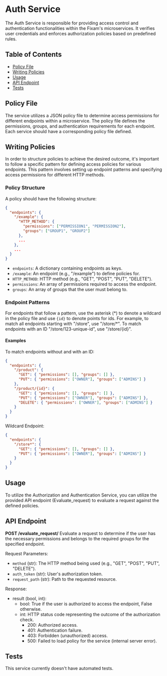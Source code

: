 # Auth Service
The Auth Service is responsible for providing access control and authentication functionalities within the Fixam's microservices.  It verifies user credentials and enforces authorization policies based on predefined rules.

## Table of Contents
- [Policy File](#policy-file)
- [Writing Policies](#writing-policies)
- [Usage](#usage)
- [API Endpoint](#api-endpoint)
- [Tests](#tests)

## Policy File
The service utilizes a JSON policy file to determine access permissions for different endpoints within a microservice. The policy file defines the permissions, groups, and authentication requirements for each endpoint. Each service should have a corresponding policy file defined.

## Writing Policies
In order to structure policies to achieve the desired outcome, it's important to follow a specific pattern for defining access policies for various endpoints. This pattern involves setting up endpoint patterns and specifying access permissions for different HTTP methods.

### Policy Structure
A policy should have the following structure:
```json
{
  "endpoints": {
    "/example": {
      "HTTP_METHOD": {
        "permissions": ["PERMISSION1", "PERMISSION2"],
        "groups": ["GROUP1", "GROUP2"]
      },
      ...
    },
    ...
  }
}
```
- `endpoints`: A dictionary containing endpoints as keys.
- `/example`: An endpoint (e.g., "/example") to define policies for.
- `HTTP_METHOD`: HTTP method (e.g., "GET", "POST", "PUT", "DELETE").
- `permissions`: An array of permissions required to access the endpoint.
- `groups`: An array of groups that the user must belong to.

### Endpoint Patterns
For endpoints that follow a pattern, use the asterisk (\*) to denote a wildcard in the policy file and use `{id}` to denote points for ids. For example, to match all endpoints starting with "/store", use "/store/*". To match endpoints with an ID "/store/123-unique-id", use "/store/{id}".

#### Examples
To match endpoints without and with an ID:
```json
{
  "endpoints": {
    "/product": {
      "GET": { "permissions": [], "groups": [] },
      "PUT": { "permissions": ["OWNER"], "groups": ["ADMINS"] }
    },
    "/product/{id}": {
      "GET": { "permissions": [], "groups": [] },
      "PUT": { "permissions": ["OWNER"], "groups": ["ADMINS"] },
      "DELETE": { "permissions": ["OWNER"], "groups": ["ADMINS"] }
    }
  }
}
```

Wildcard Endpoint:
```json
{
  "endpoints": {
    "/store*": {
      "GET": { "permissions": [], "groups": [] },
      "PUT": { "permissions": ["OWNER"], "groups": ["ADMINS"] }
    }
  }
}
```

## Usage
To utilize the Authorization and Authentication Service, you can utilize the provided API endpoint (Evaluate_request) to evaluate a request against the defined policies.

## API Endpoint
**POST /evaluate_request/**
Evaluate a request to determine if the user has the necessary permissions and belongs to the required groups for the specified endpoint.

Request Parameters:

- `method` (str): The HTTP method being used (e.g., "GET", "POST", "PUT", "DELETE").
- `auth_token` (str): User's authorization token.
- `request_path` (str): Path to the requested resource.

Response:
- result (bool, int): 
  - bool: True if the user is authorized to access the endpoint, False otherwise.
  - int: HTTP status code representing the outcome of the authorization check.
      - 200: Authorized access.
      - 401: Authentication failure.
      - 403: Forbidden (unauthorized) access.
      - 500: Failed to load policy for the service (internal server error).

## Tests
This service currently doesn't have automated tests.
